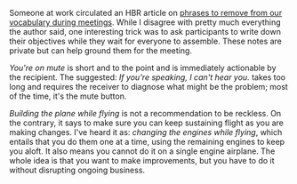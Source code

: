 Someone at work circulated an HBR article on
[phrases to remove from our vocabulary during meetings](https://hbr.org/2022/01/please-stop-using-these-phrases-in-meetings).
While I disagree with pretty much everything the author said, one interesting
trick was to ask participants to write down their objectives while they wait for
everyone to assemble.  These notes are private but can help ground them for the
meeting.

_You're on mute_ is short and to the point and is immediately actionable by the
recipient.  The suggested: _If you're speaking, I can't hear you._ takes too
long and requires the receiver to diagnose what might be the problem; most of
the time, it's the mute button.

_Building the plane while flying_ is not a recommendation to be reckless.  On
the contrary, it says to make sure you can keep sustaining flight as you are
making changes.  I've heard it as: _changing the engines while flying_, which
entails that you do them one at a time, using the remaining engines to keep you
aloft.  It also means you cannot do it on a single engine airplane.  The whole
idea is that you want to make improvements, but you have to do it without
disrupting ongoing business.

